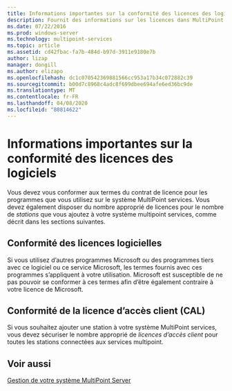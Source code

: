 ```yaml
---
title: Informations importantes sur la conformité des licences des logiciels
description: Fournit des informations sur les licences dans MultiPoint services.
ms.date: 07/22/2016
ms.prod: windows-server
ms.technology: multipoint-services
ms.topic: article
ms.assetid: cd42fbac-fa7b-484d-b97d-3911e9180e7b
author: lizap
manager: dongill
ms.author: elizapo
ms.openlocfilehash: dc1c070542369881566cc953a17b34c072882c39
ms.sourcegitcommit: b00d7c8968c4adc8f699dbee694afe6ed36bc9de
ms.translationtype: MT
ms.contentlocale: fr-FR
ms.lasthandoff: 04/08/2020
ms.locfileid: "80814622"
---
```

# <a name="important-information-about-software-license-compliance"></a>Informations importantes sur la conformité des licences des logiciels
Vous devez vous conformer aux termes du contrat de licence pour les programmes que vous utilisez sur le système MultiPoint services. Vous devez également disposer du nombre approprié de licences pour le nombre de *stations* que vous ajoutez à votre système multipoint services, comme décrit dans les sections suivantes.  
  
## <a name="software-license-compliance"></a>Conformité des licences logicielles  
Si vous utilisez d’autres programmes Microsoft ou des programmes tiers avec ce logiciel ou ce service Microsoft, les termes fournis avec ces programmes s’appliquent à votre utilisation. Microsoft est susceptible de ne pas pouvoir se conformer à ces termes afin d’être également contraire à votre licence de Microsoft.  
  
## <a name="client-access-license-cal-compliance"></a>Conformité de la licence d’accès client (CAL)  
Si vous souhaitez ajouter une station à votre système MultiPoint services, vous devez sécuriser le nombre approprié de *licences d’accès client* pour toutes les stations connectées aux services multipoint.   
  
## <a name="see-also"></a>Voir aussi  
[Gestion de votre système MultiPoint Server](managing-your-multipoint-services-system.md)  
  
